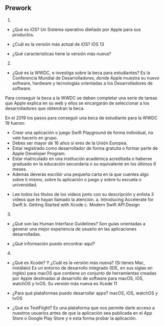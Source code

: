 ## Prework

1.
* ¿Qué es iOS?
Un Sistema operativo dieñado por Apple para sus productos.

* ¿Cuál es la versión más actual de iOS?
iOS 13

* ¿Qué características tiene la versión más nueva?

2.
* ¿Qué es la WWDC, e investiga sobre la beca para estudiantes?
Es la Conferencia Mundial de Desarrolladores, donde Apple muestra su nuevo software, hardware y tecnologías orientadas a los Desarrolladores de software.

Para conseguir la beca a la WWDC se deben completar una serie de tareas que Apple explica en su web y ellos se encargarán de seleccionar a los desarrolladores que obtendran la beca.

En el 2019 los pasos para conseguir una beca de estudiante para la WWDC 19 fueron:

- Crear una aplicación o juego Swift Playground de forma individual, no vale hacerlo en grupo.
- Debes ser mayor de 16 años si eres de la Unión Europea.
- Estar registrado como desarrollador de forma gratuita o formar parte de Apple Developer Program.
- Estar matriculado en una institución académica acreditada o haberse graduado en la educación secundaria o su equivalente en los últimos 6 meses.
- Además deverás escribir una pequeña carta en la que cuentes algo sobre ti mismo, sobre tu aplicación o juego y sobre tu escuela o universidad.

* Lee todos los títulos de los videos junto con su descripción y enlista 3 videos que te hayan llamado la atención.
a. Introducing Accelerate for Swift
b. Getting Started with Xcode
c. Modern Swift API Design

3.
* ¿Qué son las Human Interface Guidelines?
Son guías orientadas a generar una mejor experiencia de usuario en las aplicaciones desarrolladas.

* ¿Qué información puedo encontrar aquí?

4.
* ¿Qué es Xcode? Y ¿Cuál es la versión más nueva? (Si tienes Mac, instálalo)
Es un entorno de desarrollo integrado (IDE, en sus siglas en inglés) para macOS que contiene un conjunto de herramientas creadas por Apple destinadas al desarrollo de software para macOS, iOS, watchOS y tvOS.
Su versión más nueva es Xcode 11

* ¿Para qué plataformas puedo desarrollar apps?
macOS, iOS, watchOS y tvOS

* ¿Qué es TestFlight?
Es una plataforma que nos permite darle acceso a nuestros usuarios antes de que la aplicación sea publicada en el App Store o Google Play Store y e esta forma probar la aplicación.

